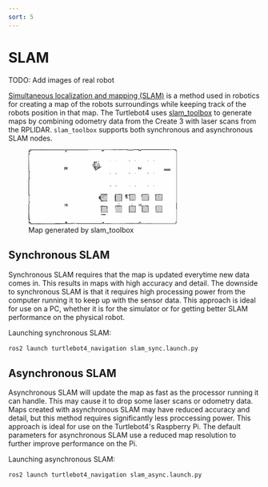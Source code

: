```yaml
---
sort: 5
---
```


# SLAM

TODO: Add images of real robot

[Simultaneous localization and mapping (SLAM)](https://en.wikipedia.org/wiki/Simultaneous_localization_and_mapping) is a method used in robotics for creating a map of the robots surroundings while keeping track of the robots position in that map. The Turtlebot4 uses [slam_toolbox](https://github.com/SteveMacenski/slam_toolbox) to generate maps by combining odometry data from the Create 3 with laser scans from the RPLIDAR. `slam_toolbox` supports both synchronous and asynchronous SLAM nodes.

<figure class="aligncenter">
    <img src="media/depot.png" alt="Depot map" style="width: 70%"/>
    <figcaption>Map generated by slam_toolbox</figcaption>
</figure>


## Synchronous SLAM

Synchronous SLAM requires that the map is updated everytime new data comes in. This results in maps with high accuracy and detail. The downside to synchronous SLAM is that it requires high processing power from the computer running it to keep up with the sensor data. This approach is ideal for use on a PC, whether it is for the simulator or for getting better SLAM performance on the physical robot.

Launching synchronous SLAM:

```bash
ros2 launch turtlebot4_navigation slam_sync.launch.py
```

## Asynchronous SLAM

Asynchronous SLAM will update the map as fast as the processor running it can handle. This may cause it to drop some laser scans or odometry data. Maps created with asynchronous SLAM may have reduced accuracy and detail, but this method requires significantly less proccessing power. This approach is ideal for use on the Turtlebot4's Raspberry Pi. The default parameters for asynchronous SLAM use a reduced map resolution to further improve performance on the Pi.

Launching asynchronous SLAM:

```bash
ros2 launch turtlebot4_navigation slam_async.launch.py
```
